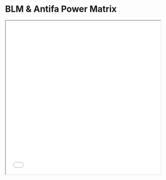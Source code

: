 
<html>
  <head>
    <title>High Resolution PDF Download</title>
  </head>
  <body>
    <h1>BLM & Antifa Power Matrix</h1>
    <iframe src="BLM Antifa Power Matrix Final.pdf" width="100%" height="500px">
    </iframe>
  </body>
</html>
